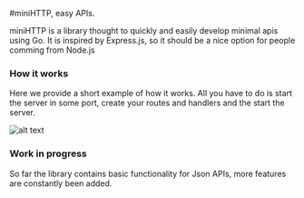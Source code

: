 #miniHTTP, easy APIs.

miniHTTP is a library thought to quickly and easily develop minimal apis using Go. It is inspired by Express.js, so it should be a nice option for people comming from Node.js

### How it works

Here we provide a short example of how it works. All you have to do is start the server in some port, create your routes and handlers and the start the server.

![alt text]("http.github.com/fmayo96/miniHTTP/assets/example.png")

### Work in progress
So far the library contains basic functionality for Json APIs, more features are constantly been added.
